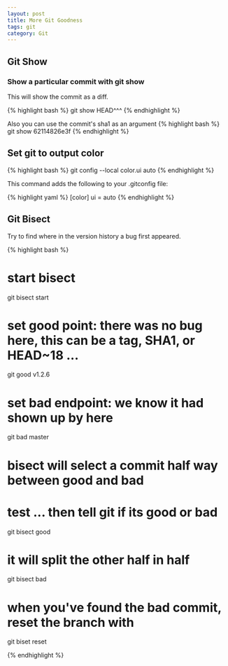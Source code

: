 ```yaml
---
layout: post
title: More Git Goodness
tags: git
category: Git
---
```


## Git Show

### Show a particular commit with git show


This will show the commit as a diff.

{% highlight bash %}
git show HEAD^^^
{% endhighlight %}

Also you can use the commit's sha1 as an argument 
{% highlight bash %}
git show 62114826e3f
{% endhighlight %}




## Set git to output color

{% highlight bash %}
git config --local color.ui auto
{% endhighlight %}


This command adds the following to your .gitconfig file:

{% highlight yaml %}
[color]
       ui = auto
{% endhighlight %}



## Git Bisect

Try to find where in the version history a bug first appeared.

{% highlight bash %}
# start bisect
git bisect start
# set good point: there was no bug here, this can be a tag, SHA1, or HEAD~18 ...
git good v1.2.6
# set bad endpoint: we know it had shown up by here
git bad master

# bisect will select a commit half way between good and bad
# test ... then tell git if its good or bad
git bisect good
# it will split the other half in half
git bisect bad
# when you've found the bad commit, reset the branch with
git biset reset

{% endhighlight %}
